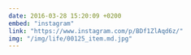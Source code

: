 ```yaml
---
date: 2016-03-28 15:20:09 +0200
embed: "instagram"
link: "https://www.instagram.com/p/BDf1ZlAqd6z/"
img: "/img/life/00125_item.md.jpg"
---
```

